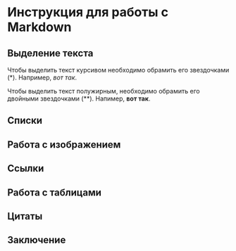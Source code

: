 # Инструкция для работы с Markdown

## Выделение текста
Чтобы выделить текст курсивом необходимо обрамить его  звездочками (*). 
Например, *вот так*.

Чтобы выделить текст полужирным, необходимо обрамить его двойными звездочками (**). 
Напимер, **вот так**.

## Списки

## Работа с изображением

## Ссылки

## Работа с таблицами

## Цитаты

## Заключение